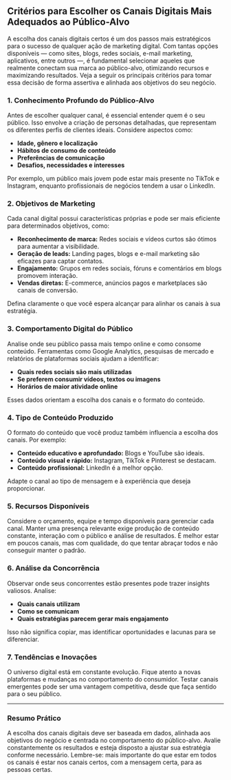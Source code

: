 
## Critérios para Escolher os Canais Digitais Mais Adequados ao Público-Alvo

A escolha dos canais digitais certos é um dos passos mais estratégicos para o sucesso de qualquer ação de marketing digital. Com tantas opções disponíveis — como sites, blogs, redes sociais, e-mail marketing, aplicativos, entre outros —, é fundamental selecionar aqueles que realmente conectam sua marca ao público-alvo, otimizando recursos e maximizando resultados. Veja a seguir os principais critérios para tomar essa decisão de forma assertiva e alinhada aos objetivos do seu negócio.

### 1. **Conhecimento Profundo do Público-Alvo**

Antes de escolher qualquer canal, é essencial entender quem é o seu público. Isso envolve a criação de personas detalhadas, que representam os diferentes perfis de clientes ideais. Considere aspectos como:

- **Idade, gênero e localização**
- **Hábitos de consumo de conteúdo**
- **Preferências de comunicação**
- **Desafios, necessidades e interesses**

Por exemplo, um público mais jovem pode estar mais presente no TikTok e Instagram, enquanto profissionais de negócios tendem a usar o LinkedIn.

### 2. **Objetivos de Marketing**

Cada canal digital possui características próprias e pode ser mais eficiente para determinados objetivos, como:

- **Reconhecimento de marca:** Redes sociais e vídeos curtos são ótimos para aumentar a visibilidade.
- **Geração de leads:** Landing pages, blogs e e-mail marketing são eficazes para captar contatos.
- **Engajamento:** Grupos em redes sociais, fóruns e comentários em blogs promovem interação.
- **Vendas diretas:** E-commerce, anúncios pagos e marketplaces são canais de conversão.

Defina claramente o que você espera alcançar para alinhar os canais à sua estratégia.

### 3. **Comportamento Digital do Público**

Analise onde seu público passa mais tempo online e como consome conteúdo. Ferramentas como Google Analytics, pesquisas de mercado e relatórios de plataformas sociais ajudam a identificar:

- **Quais redes sociais são mais utilizadas**
- **Se preferem consumir vídeos, textos ou imagens**
- **Horários de maior atividade online**

Esses dados orientam a escolha dos canais e o formato do conteúdo.

### 4. **Tipo de Conteúdo Produzido**

O formato do conteúdo que você produz também influencia a escolha dos canais. Por exemplo:

- **Conteúdo educativo e aprofundado:** Blogs e YouTube são ideais.
- **Conteúdo visual e rápido:** Instagram, TikTok e Pinterest se destacam.
- **Conteúdo profissional:** LinkedIn é a melhor opção.

Adapte o canal ao tipo de mensagem e à experiência que deseja proporcionar.

### 5. **Recursos Disponíveis**

Considere o orçamento, equipe e tempo disponíveis para gerenciar cada canal. Manter uma presença relevante exige produção de conteúdo constante, interação com o público e análise de resultados. É melhor estar em poucos canais, mas com qualidade, do que tentar abraçar todos e não conseguir manter o padrão.

### 6. **Análise da Concorrência**

Observar onde seus concorrentes estão presentes pode trazer insights valiosos. Analise:

- **Quais canais utilizam**
- **Como se comunicam**
- **Quais estratégias parecem gerar mais engajamento**

Isso não significa copiar, mas identificar oportunidades e lacunas para se diferenciar.

### 7. **Tendências e Inovações**

O universo digital está em constante evolução. Fique atento a novas plataformas e mudanças no comportamento do consumidor. Testar canais emergentes pode ser uma vantagem competitiva, desde que faça sentido para o seu público.

---

### **Resumo Prático**

A escolha dos canais digitais deve ser baseada em dados, alinhada aos objetivos do negócio e centrada no comportamento do público-alvo. Avalie constantemente os resultados e esteja disposto a ajustar sua estratégia conforme necessário. Lembre-se: mais importante do que estar em todos os canais é estar nos canais certos, com a mensagem certa, para as pessoas certas.

```
